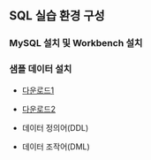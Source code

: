 ## SQL 실습 환경 구성

### MySQL 설치 및 Workbench 설치

### 샘플 데이터 설치
- [다운로드1]()
- [다운로드2]()
 
- 데이터 정의어(DDL)
- 데이터 조작어(DML)

